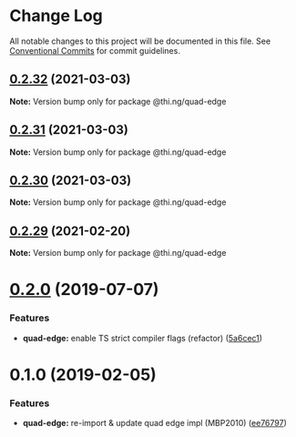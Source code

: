 # Change Log

All notable changes to this project will be documented in this file.
See [Conventional Commits](https://conventionalcommits.org) for commit guidelines.

## [0.2.32](https://github.com/thi-ng/umbrella/compare/@thi.ng/quad-edge@0.2.31...@thi.ng/quad-edge@0.2.32) (2021-03-03)

**Note:** Version bump only for package @thi.ng/quad-edge





## [0.2.31](https://github.com/thi-ng/umbrella/compare/@thi.ng/quad-edge@0.2.30...@thi.ng/quad-edge@0.2.31) (2021-03-03)

**Note:** Version bump only for package @thi.ng/quad-edge





## [0.2.30](https://github.com/thi-ng/umbrella/compare/@thi.ng/quad-edge@0.2.29...@thi.ng/quad-edge@0.2.30) (2021-03-03)

**Note:** Version bump only for package @thi.ng/quad-edge





## [0.2.29](https://github.com/thi-ng/umbrella/compare/@thi.ng/quad-edge@0.2.28...@thi.ng/quad-edge@0.2.29) (2021-02-20)

**Note:** Version bump only for package @thi.ng/quad-edge





# [0.2.0](https://github.com/thi-ng/umbrella/compare/@thi.ng/quad-edge@0.1.4...@thi.ng/quad-edge@0.2.0) (2019-07-07)

### Features

* **quad-edge:** enable TS strict compiler flags (refactor) ([5a6cec1](https://github.com/thi-ng/umbrella/commit/5a6cec1))

# 0.1.0 (2019-02-05)

### Features

* **quad-edge:** re-import & update quad edge impl (MBP2010) ([ee76797](https://github.com/thi-ng/umbrella/commit/ee76797))
